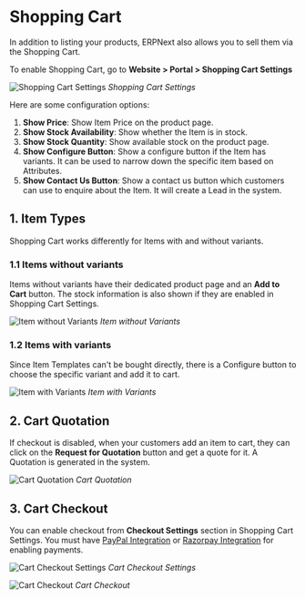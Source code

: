 <!-- add-breadcrumbs -->
# Shopping Cart

In addition to listing your products, ERPNext also allows you to sell them via
the Shopping Cart.

To enable Shopping Cart, go to **Website > Portal > Shopping Cart Settings**

![Shopping Cart Settings](/docs/assets/img/website/shopping-cart-settings.png)
*Shopping Cart Settings*

Here are some configuration options:

1. **Show Price**: Show Item Price on the product page.
1. **Show Stock Availability**: Show whether the Item is in stock.
1. **Show Stock Quantity**: Show available stock on the product page.
1. **Show Configure Button**: Show a configure button if the Item has variants.
   It can be used to narrow down the specific item based on Attributes.
1. **Show Contact Us Button**: Show a contact us button which customers can use
   to enquire about the Item. It will create a Lead in the system.

## 1. Item Types

Shopping Cart works differently for Items with and without variants.

### 1.1 Items without variants

Items without variants have their dedicated product page and an **Add to Cart**
button. The stock information is also shown if they are enabled in Shopping Cart
Settings.

![Item without Variants](/docs/assets/img/website/item-without-variants.png)
*Item without Variants*

### 1.2 Items with variants

Since Item Templates can't be bought directly, there is a Configure button to
choose the specific variant and add it to cart.

![Item with Variants](/docs/assets/img/website/item-with-variants.gif)
*Item with Variants*

## 2. Cart Quotation

If checkout is disabled, when your customers add an item to cart, they can click
on the **Request for Quotation** button and get a quote for it. A Quotation is
generated in the system.

![Cart Quotation](/docs/assets/img/website/cart-quotation.png)
*Cart Quotation*

## 3. Cart Checkout

You can enable checkout from **Checkout Settings** section in Shopping Cart
Settings. You must have [PayPal Integration](/docs/user/manual/en/setting-up/integrations/paypal-integration)
or [Razorpay Integration](/docs/user/manual/en/setting-up/integrations/razorpay-integration)
for enabling payments.

![Cart Checkout Settings](/docs/assets/img/website/cart-checkout-settings.png)
*Cart Checkout Settings*

![Cart Checkout](/docs/assets/img/website/cart-checkout.png)
*Cart Checkout*
